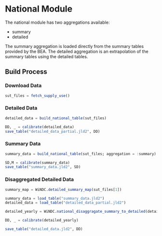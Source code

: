 # National Module

The national module has two aggregations available:

* summary
* detailed

The summary aggregation is loaded directly from the summary tables provided by the BEA. The detailed aggregation is an extrapolation of the summary tables using the detailed tables. 

## Build Process

### Download Data

```julia
sut_files = fetch_supply_use()
```

### Detailed Data

```julia
detailed_data = build_national_table(sut_files)

DD, _ = calibrate(detailed_data)
save_table("detailed_data_partial.jld2", DD)
```

### Summary Data

```julia
summary_data = build_national_table(sut_files; aggregation = :summary)

SD,M = calibrate(summary_data)
save_table("summary_data.jld2", SD)
```

### Disaggregated Detailed Data

```julia
summary_map = WiNDC.detailed_summary_map(sut_files[1])

summary_data = load_table("summary_data.jld2")
detailed_data = load_table("detailed_data_partial.jld2")

detailed_yearly = WiNDC.national_disaggragate_summary_to_detailed(detailed_data, summary_data, summary_map)

DD, _ = calibrate(detailed_yearly)

save_table("detailed_data.jld2", DD)
```

